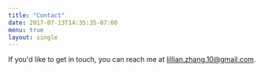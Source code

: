 ```yaml
---
title: "Contact"
date: 2017-07-13T14:35:35-07:00
menu: true
layout: single
---
```


If you'd like to get in touch, you can reach me at lillian.zhang.10@gmail.com.

